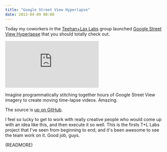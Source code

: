 ```yaml
---
title: "Google Street View Hyperlapse"
date: 2013-04-09 00:00
---
```


Today my coworkers in the [Teehan+Lax Labs](http://www.teehanlax.com/labs/) group launched [Google Street View Hyperlapse](http://www.teehanlax.com/labs/hyperlapse/) that you should totally check out.

<div class="embed-responsive embed-responsive-16by9"><iframe mozallowfullscreen="" allowfullscreen="" src="https://player.vimeo.com/video/63653873?wmode=opaque&amp;api=1" data-embed="true" webkitallowfullscreen="" frameborder="0" class="embed-responsive-item"></iframe></div>

Imagine programmatically stitching together hours of Google Street View imagery to create moving time-lapse videos. Amazing.

The source is [up on GitHub](https://github.com/TeehanLax/Hyperlapse.js).

I feel so lucky to get to work with really creative people who would come up with an idea like this, and then execute it so well. This is the firsts T+L Labs project that I've seen from beginning to end, and it's been awesome to see the team work on it. Good job, guys.

(READMORE)
